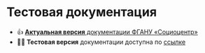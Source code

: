 # Тестовая документация

* 👍 [**Актуальная версия** документации ФГАНУ «Социоцентр»](https://help.sociocenter.info/)
* 🙅‍♂️ **Тестовая версия** документации доступна по [ссылке](https://sociocenter.github.io/dev.help.sociocenter.info/)
